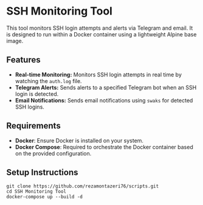 # SSH Monitoring Tool

This tool monitors SSH login attempts and alerts via Telegram and email. It is designed to run within a Docker container using a lightweight Alpine base image.

## Features

- **Real-time Monitoring:** Monitors SSH login attempts in real time by watching the `auth.log` file.
- **Telegram Alerts:** Sends alerts to a specified Telegram bot when an SSH login is detected.
- **Email Notifications:** Sends email notifications using `swaks` for detected SSH logins.

## Requirements

- **Docker**: Ensure Docker is installed on your system.
- **Docker Compose**: Required to orchestrate the Docker container based on the provided configuration.

## Setup Instructions

```
git clone https://github.com/rezamontazeri76/scripts.git
cd SSH Monitoring Tool
docker-compose up --build -d

```
